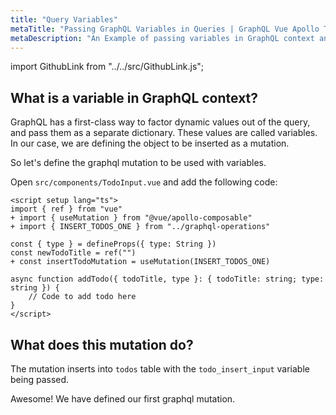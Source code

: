 ```yaml
---
title: "Query Variables"
metaTitle: "Passing GraphQL Variables in Queries | GraphQL Vue Apollo Tutorial"
metaDescription: "An Example of passing variables in GraphQL context and usage of Vue Apollo GraphQL Mutation variables."
---
```


import GithubLink from "../../src/GithubLink.js";

What is a variable in GraphQL context?
-------------------------------------
GraphQL has a first-class way to factor dynamic values out of the query, and pass them as a separate dictionary. These values are called variables. In our case, we are defining the object to be inserted as a mutation.

So let's define the graphql mutation to be used with variables.

Open `src/components/TodoInput.vue` and add the following code:

<GithubLink link="https://github.com/hasura/learn-graphql/blob/master/tutorials/frontend/vue3-apollo/app-final/src/components/TodoInput.vue" text="src/components/TodoInput.vue" />

```vue
<script setup lang="ts">
import { ref } from "vue"
+ import { useMutation } from "@vue/apollo-composable"
+ import { INSERT_TODOS_ONE } from "../graphql-operations"

const { type } = defineProps({ type: String })
const newTodoTitle = ref("")
+ const insertTodoMutation = useMutation(INSERT_TODOS_ONE)

async function addTodo({ todoTitle, type }: { todoTitle: string; type: string }) {
    // Code to add todo here
}
</script>
```

What does this mutation do?
---------------------------
The mutation inserts into `todos` table with the `todo_insert_input` variable being passed.

Awesome! We have defined our first graphql mutation.
